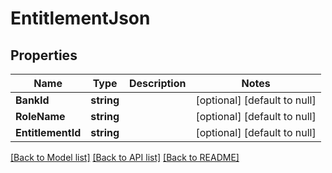 # EntitlementJson

## Properties
Name | Type | Description | Notes
------------ | ------------- | ------------- | -------------
**BankId** | **string** |  | [optional] [default to null]
**RoleName** | **string** |  | [optional] [default to null]
**EntitlementId** | **string** |  | [optional] [default to null]

[[Back to Model list]](../README.md#documentation-for-models) [[Back to API list]](../README.md#documentation-for-api-endpoints) [[Back to README]](../README.md)

